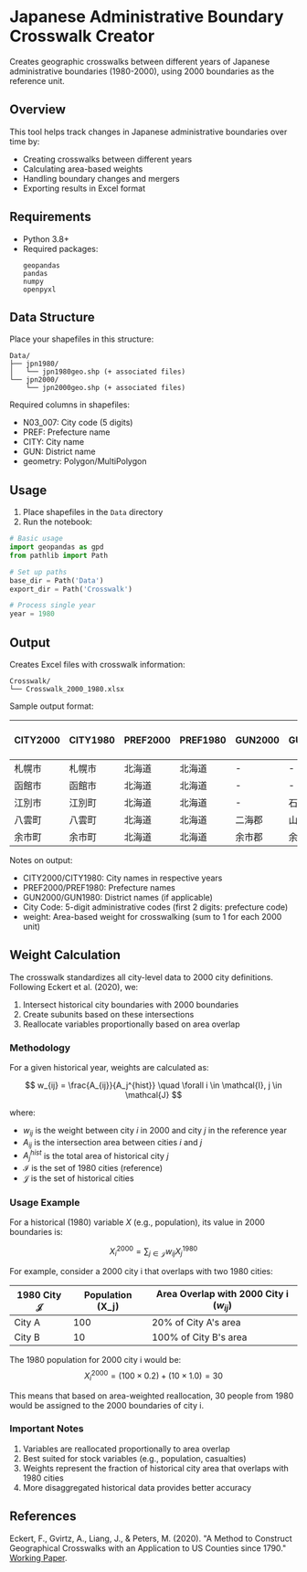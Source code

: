 # Japanese Administrative Boundary Crosswalk Creator

Creates geographic crosswalks between different years of Japanese administrative boundaries (1980-2000), using 2000 boundaries as the reference unit.

## Overview

This tool helps track changes in Japanese administrative boundaries over time by:
- Creating crosswalks between different years
- Calculating area-based weights
- Handling boundary changes and mergers
- Exporting results in Excel format

## Requirements

- Python 3.8+
- Required packages:
  ```
  geopandas
  pandas
  numpy
  openpyxl
  ```

## Data Structure

Place your shapefiles in this structure:
```
Data/
├── jpn1980/
│   └── jpn1980geo.shp (+ associated files)
└── jpn2000/
    └── jpn2000geo.shp (+ associated files)
```

Required columns in shapefiles:
- N03_007: City code (5 digits)
- PREF: Prefecture name
- CITY: City name
- GUN: District name
- geometry: Polygon/MultiPolygon

## Usage

1. Place shapefiles in the `Data` directory
2. Run the notebook:
```python
# Basic usage
import geopandas as gpd
from pathlib import Path

# Set up paths
base_dir = Path('Data')
export_dir = Path('Crosswalk')

# Process single year
year = 1980
```

## Output

Creates Excel files with crosswalk information:
```
Crosswalk/
└── Crosswalk_2000_1980.xlsx
```

Sample output format:

| CITY2000 | CITY1980 | PREF2000 | PREF1980 | GUN2000 | GUN1980 | City Code 2000 | City Code 1980 | weight |
|----------|----------|-----------|-----------|---------|---------|----------------|----------------|---------|
| 札幌市 | 札幌市 | 北海道 | 北海道 | - | - | 01100 | 01100 | 1.000 |
| 函館市 | 函館市 | 北海道 | 北海道 | - | - | 01202 | 01202 | 0.982 |
| 江別市 | 江別町 | 北海道 | 北海道 | - | 石狩郡 | 01217 | 01303 | 0.995 |
| 八雲町 | 八雲町 | 北海道 | 北海道 | 二海郡 | 山越郡 | 01345 | 01371 | 0.873 |
| 余市町 | 余市町 | 北海道 | 北海道 | 余市郡 | 余市郡 | 01423 | 01423 | 1.000 |

Notes on output:
- CITY2000/CITY1980: City names in respective years
- PREF2000/PREF1980: Prefecture names
- GUN2000/GUN1980: District names (if applicable)
- City Code: 5-digit administrative codes (first 2 digits: prefecture code)
- weight: Area-based weight for crosswalking (sum to 1 for each 2000 unit)

## Weight Calculation

The crosswalk standardizes all city-level data to 2000 city definitions. Following Eckert et al. (2020), we:
1. Intersect historical city boundaries with 2000 boundaries
2. Create subunits based on these intersections
3. Reallocate variables proportionally based on area overlap

### Methodology

For a given historical year, weights are calculated as:

$$
w_{ij} = \frac{A_{ij}}{A_j^{hist}} \quad \forall i \in \mathcal{I}, j \in \mathcal{J}
$$

where:
- $w_{ij}$ is the weight between city $i$ in 2000 and city $j$ in the reference year
- $A_{ij}$ is the intersection area between cities $i$ and $j$
- $A_j^{hist}$ is the total area of historical city $j$
- $\mathcal{I}$ is the set of 1980 cities (reference)
- $\mathcal{J}$ is the set of historical cities

### Usage Example

For a historical (1980) variable $X$ (e.g., population), its value in 2000 boundaries is:

$$
X_i^{2000} = \sum_{j \in \mathcal{J}} w_{ij} X_j^{1980}
$$

For example, consider a 2000 city i that overlaps with two 1980 cities:

| 1980 City $\mathcal{J}$ | Population (X_j)| Area Overlap with 2000 City i ($w_{ij}$)|
|-----------|------------|------------------------------|
| City A    | 100       | 20% of City A's area        |
| City B    | 10        | 100% of City B's area       |

The 1980 population for 2000 city i would be:
$$X_i^{2000} = (100 \times 0.2) + (10 \times 1.0) = 30$$

This means that based on area-weighted reallocation, 30 people from 1980 would be assigned to the 2000 boundaries of city i.

### Important Notes

1. Variables are reallocated proportionally to area overlap
2. Best suited for stock variables (e.g., population, casualties)
3. Weights represent the fraction of historical city area that overlaps with 1980 cities
4. More disaggregated historical data provides better accuracy

## References

Eckert, F., Gvirtz, A., Liang, J., & Peters, M. (2020). "A Method to Construct Geographical Crosswalks with an Application to US Counties since 1790." [Working Paper](https://fpeckert.me/eglp/).
